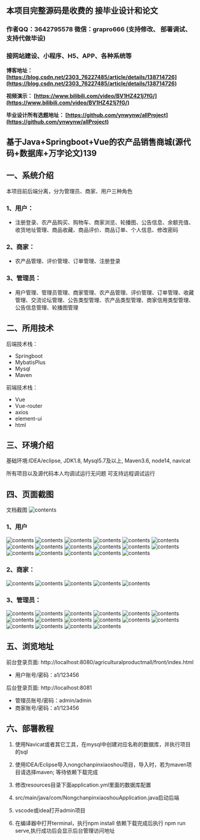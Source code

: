 ## 本项目完整源码是收费的  接毕业设计和论文

### 作者QQ：3642795578 微信：grapro666 (支持修改、 部署调试、 支持代做毕设)

### 接网站建设、小程序、H5、APP、各种系统等

**博客地址：
[https://blog.csdn.net/2303_76227485/article/details/138714726](https://blog.csdn.net/2303_76227485/article/details/138714726)**

**视频演示：
[https://www.bilibili.com/video/BV1HZ421j7fG/](https://www.bilibili.com/video/BV1HZ421j7fG/)**

**毕业设计所有选题地址：
[https://github.com/ynwynw/allProject](https://github.com/ynwynw/allProject)**

## 基于Java+Springboot+Vue的农产品销售商城(源代码+数据库+万字论文)139

## 一、系统介绍
本项目前后端分离，分为管理员、商家、用户三种角色

### 1、用户：
- 注册登录、农产品购买、购物车、商家浏览、轮播图、公告信息、余额充值、收货地址管理、商品收藏、商品评价、商品订单、个人信息、修改密码
### 2、商家：
- 农产品管理、评价管理、订单管理、注册登录
### 3、管理员：
- 用户管理、管理员管理、商家管理、农产品管理、评价管理、订单管理、收藏管理、交流论坛管理、公告类型管理、农产品类型管理、商家信用类型管理、公告信息管理、轮播图管理
## 二、所用技术

后端技术栈：

- Springboot
- MybatisPlus
- Mysql
- Maven

前端技术栈：

- Vue 
- Vue-router 
- axios 
- element-ui
- html

## 三、环境介绍

基础环境:IDEA/eclipse, JDK1.8, Mysql5.7及以上, Maven3.6, node14, navicat

所有项目以及源代码本人均调试运行无问题 可支持远程调试运行

## 四、页面截图
文档截图
![contents](./picture/picture0.png)
### 1、用户
![contents](./picture/picture1.png)
![contents](./picture/picture2.png)
![contents](./picture/picture3.png)
![contents](./picture/picture4.png)
![contents](./picture/picture5.png)
![contents](./picture/picture6.png)
![contents](./picture/picture7.png)
![contents](./picture/picture8.png)
![contents](./picture/picture9.png)
![contents](./picture/picture10.png)
![contents](./picture/picture11.png)
![contents](./picture/picture12.png)
![contents](./picture/picture13.png)
![contents](./picture/picture14.png)
![contents](./picture/picture36.png)
![contents](./picture/picture37.png)
![contents](./picture/picture38.png)
### 2、商家：
![contents](./picture/picture15.png)
![contents](./picture/picture16.png)
![contents](./picture/picture17.png)
![contents](./picture/picture18.png)
![contents](./picture/picture19.png)
### 3、管理员：
![contents](./picture/picture20.png)
![contents](./picture/picture21.png)
![contents](./picture/picture22.png)
![contents](./picture/picture23.png)
![contents](./picture/picture24.png)
![contents](./picture/picture25.png)
![contents](./picture/picture26.png)
![contents](./picture/picture27.png)
![contents](./picture/picture28.png)
![contents](./picture/picture29.png)
![contents](./picture/picture30.png)
![contents](./picture/picture31.png)
![contents](./picture/picture32.png)
![contents](./picture/picture33.png)
![contents](./picture/picture34.png)
![contents](./picture/picture35.png)
## 五、浏览地址
前台登录页面: http://localhost:8080/agriculturalproductmall/front/index.html

- 用户账号/密码：a1/123456

后台登录页面: http://localhost:8081

- 管理员账号/密码：admin/admin
- 商家账号/密码：a1/123456
## 六、部署教程

1. 使用Navicat或者其它工具，在mysql中创建对应名称的数据库，并执行项目的sql

2. 使用IDEA/Eclipse导入nongchanpinxiaoshou项目，导入时，若为maven项目请选择maven; 等待依赖下载完成

3. 修改resources目录下面application.yml里面的数据库配置

4. src/main/java/com/NongchanpinxiaoshouApplication.java启动后端

5. vscode或idea打开admin项目

6. 在编译器中打开terminal，执行npm install 依赖下载完成后执行 npm run serve,执行成功后会显示后台管理访问地址


